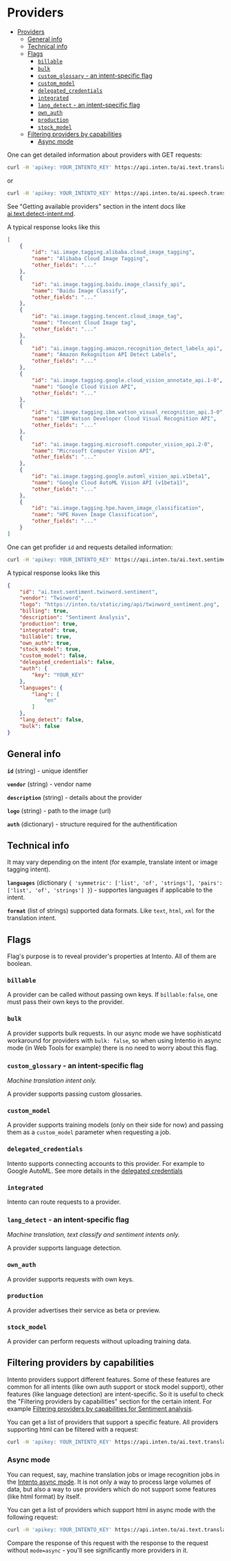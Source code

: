 # Providers

<!-- TOC -->

- [Providers](#providers)
    - [General info](#general-info)
    - [Technical info](#technical-info)
    - [Flags](#flags)
        - [`billable`](#billable)
        - [`bulk`](#bulk)
        - [`custom_glossary` - an intent-specific flag](#custom_glossary---an-intent-specific-flag)
        - [`custom_model`](#custom_model)
        - [`delegated_credentials`](#delegated_credentials)
        - [`integrated`](#integrated)
        - [`lang_detect` - an intent-specific flag](#lang_detect---an-intent-specific-flag)
        - [`own_auth`](#own_auth)
        - [`production`](#production)
        - [`stock_model`](#stock_model)
    - [Filtering providers by capabilities](#filtering-providers-by-capabilities)
        - [Async mode](#async-mode)

<!-- /TOC -->

One can get detailed information about providers with GET requests:

```sh
curl -H 'apikey: YOUR_INTENTO_KEY' https://api.inten.to/ai.text.translate/
```

or

```sh
curl -H 'apikey: YOUR_INTENTO_KEY' https://api.inten.to/ai.speech.transcribe/
```

See "Getting available providers" section in the intent docs like [ai.text.detect-intent.md](./ai.text.detect-intent.md#getting-information-about-a-provider).

A typical response looks like this

```json
[
    {
        "id": "ai.image.tagging.alibaba.cloud_image_tagging",
        "name": "Alibaba Cloud Image Tagging",
        "other_fields": "..."
    },
    {
        "id": "ai.image.tagging.baidu.image_classify_api",
        "name": "Baidu Image Classify",
        "other_fields": "..."
    },
    {
        "id": "ai.image.tagging.tencent.cloud_image_tag",
        "name": "Tencent Cloud Image tag",
        "other_fields": "..."
    },
    {
        "id": "ai.image.tagging.amazon.recognition_detect_labels_api",
        "name": "Amazon Rekognition API Detect Labels",
        "other_fields": "..."
    },
    {
        "id": "ai.image.tagging.google.cloud_vision_annotate_api.1-0",
        "name": "Google Cloud Vision API",
        "other_fields": "..."
    },
    {
        "id": "ai.image.tagging.ibm.watson_visual_recognition_api.3-0",
        "name": "IBM Watson Developer Cloud Visual Recognition API",
        "other_fields": "..."
    },
    {
        "id": "ai.image.tagging.microsoft.computer_vision_api.2-0",
        "name": "Microsoft Computer Vision API",
        "other_fields": "..."
    },
    {
        "id": "ai.image.tagging.google.automl_vision_api.v1beta1",
        "name": "Google Cloud AutoML Vision API (v1beta1)",
        "other_fields": "..."
    },
    {
        "id": "ai.image.tagging.hpe.haven_image_classification",
        "name": "HPE Haven Image Classification",
        "other_fields": "..."
    }
]
```

One can get profider `id` and requests detailed information:

```sh
curl -H 'apikey: YOUR_INTENTO_KEY' https://api.inten.to/ai.text.sentiment/ai.text.sentiment.twinword.sentiment
```

A typical response looks like this

```json
{
    "id": "ai.text.sentiment.twinword.sentiment",
    "vendor": "Twinword",
    "logo": "https://inten.to/static/img/api/twinword_sentiment.png",
    "billing": true,
    "description": "Sentiment Analysis",
    "production": true,
    "integrated": true,
    "billable": true,
    "own_auth": true,
    "stock_model": true,
    "custom_model": false,
    "delegated_credentials": false,
    "auth": {
        "key": "YOUR_KEY"
    },
    "languages": {
        "lang": [
            "en"
        ]
    },
    "lang_detect": false,
    "bulk": false
}
```

## General info

**`id`** (string) - unique identifier

**`vendor`** (string) - vendor name

**`description`** (string) - details about the provider

**`logo`** (string) - path to the image (url)

**`auth`** (dictionary) - structure required for the authentification

## Technical info

It may vary depending on the intent (for example, translate intent or image tagging intent).

**`languages`** (dictionary `{ 'symmetric': ['list', 'of', 'strings'], 'pairs': ['list', 'of', 'strings'] }`) - supportes languages if applicable to the intent.

**`format`** (list of strings) supported data formats. Like `text`, `html`, `xml` for the translation intent.

## Flags

Flag's purpose is to reveal provider's properties at Intento. All of them are boolean.

### `billable`

A provider can be called without passing own keys.
If `billable:false`, one must pass their own keys to the provider.

### `bulk`

A provider supports bulk requests. In our async mode we have sophisticatd workaround for providers with `bulk: false`, so when using Intentio in async mode (in Web Tools for example) there is no need to worry about this flag.

### `custom_glossary` - an intent-specific flag

*Machine translation intent only.*

A provider supports passing custom glossaries.

### `custom_model`

A provider supports training models (only on their side for now) and passing them as a `custom_model` parameter when requesting a job.

### `delegated_credentials`

Intento supports connecting accounts to this provider. For example to Google AutoML. See more details in the [delegated credentials](./delegated_credentials.md)

### `integrated`

Intento can route requests to a provider.

### `lang_detect` - an intent-specific flag

*Machine translation, text classify and sentiment intents only.*

A provider supports language detection.

### `own_auth`

A provider supports requests with own keys.

### `production`

A provider advertises their service as beta or preview.

### `stock_model`

A provider can perform requests without uploading training data.

## Filtering providers by capabilities

Intento providers support different features. Some of these features are common for all intents (like own auth support or stock model support), other features (like language detection) are intent-specific. So it is useful to check the "Filtering providers by capabilities" section for the certain intent. For example [Filtering providers by capabilities for Sentiment analysis](./ai.text.sentiment.md#filtering-providers-by-capabilities).

You can get a list of providers that support a specific feature.
All providers supporting html can be filtered with a request:

```sh
curl -H 'apikey: YOUR_INTENTO_KEY' https://api.inten.to/ai.text.translate/format=html
```

### Async mode

You can request, say, machine translation jobs or image recognition jobs in the [Intento async mode](./README.md#async-mode). It is not only a way to process large volumes of data, but also a way to use providers which do not support some features (like html format) by itself.

You can get a list of providers which support html in async mode with the following request:

```sh
curl -H 'apikey: YOUR_INTENTO_KEY' https://api.inten.to/ai.text.translate?format=html&mode=async
```

Compare the response of this request with the response to the request without `mode=async` - you'll see significantly more providers in it.
